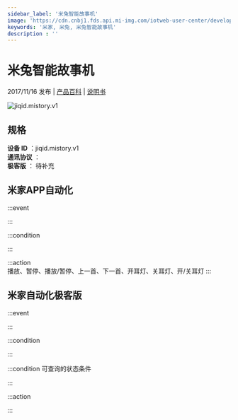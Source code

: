 ```yaml
---
sidebar_label: '米兔智能故事机'
image: 'https://cdn.cnbj1.fds.api.mi-img.com/iotweb-user-center/developer_1679047511587nU8rCvg8.png?GalaxyAccessKeyId=AKVGLQWBOVIRQ3XLEW&Expires=9223372036854775807&Signature=yzNf3WFEZHDR73IUbfdBmNtR1bE='
keywords: '米家, 米兔, 米兔智能故事机'
description : ''
---
```

# 米兔智能故事机

2017/11/16 发布 | [产品百科](https://home.mi.com/webapp/content/baike/product/index.html?model=jiqid.mistory.v1/) | [说明书](https://home.mi.com/views/introduction.html?model=jiqid.mistory.v1&region=cn)

![jiqid.mistory.v1](https://cdn.cnbj1.fds.api.mi-img.com/iotweb-user-center/developer_1679047511587nU8rCvg8.png?GalaxyAccessKeyId=AKVGLQWBOVIRQ3XLEW&Expires=9223372036854775807&Signature=yzNf3WFEZHDR73IUbfdBmNtR1bE=)

## 规格  
> 
**设备 ID** ：jiqid.mistory.v1  
**通讯协议** ：  
**极客版**  ： 待补充 


## 米家APP自动化  

:::event  

:::

:::condition  

:::

:::action   
播放、暂停、播放/暂停、上一首、下一首、开耳灯、关耳灯、开/关耳灯
:::

## 米家自动化极客版  

:::event  

:::

:::condition  

:::

:::condition 可查询的状态条件  

:::

:::action  

:::

        
